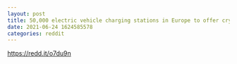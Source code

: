 ```yaml
--- 
layout: post 
title: 50,000 electric vehicle charging stations in Europe to offer crypto payments 
date: 2021-06-24 1624585578 
categories: reddit 
--- 
```

https://redd.it/o7du9n